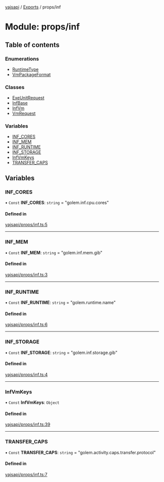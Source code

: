 [yajsapi](../README.md) / [Exports](../modules.md) / props/inf

# Module: props/inf

## Table of contents

### Enumerations

- [RuntimeType](../enums/props_inf.runtimetype.md)
- [VmPackageFormat](../enums/props_inf.vmpackageformat.md)

### Classes

- [ExeUnitRequest](../classes/props_inf.exeunitrequest.md)
- [InfBase](../classes/props_inf.infbase.md)
- [InfVm](../classes/props_inf.infvm.md)
- [VmRequest](../classes/props_inf.vmrequest.md)

### Variables

- [INF\_CORES](props_inf.md#inf_cores)
- [INF\_MEM](props_inf.md#inf_mem)
- [INF\_RUNTIME](props_inf.md#inf_runtime)
- [INF\_STORAGE](props_inf.md#inf_storage)
- [InfVmKeys](props_inf.md#infvmkeys)
- [TRANSFER\_CAPS](props_inf.md#transfer_caps)

## Variables

### INF\_CORES

• `Const` **INF\_CORES**: `string` = "golem.inf.cpu.cores"

#### Defined in

[yajsapi/props/inf.ts:5](https://github.com/golemfactory/yajsapi/blob/8f42a91/yajsapi/props/inf.ts#L5)

___

### INF\_MEM

• `Const` **INF\_MEM**: `string` = "golem.inf.mem.gib"

#### Defined in

[yajsapi/props/inf.ts:3](https://github.com/golemfactory/yajsapi/blob/8f42a91/yajsapi/props/inf.ts#L3)

___

### INF\_RUNTIME

• `Const` **INF\_RUNTIME**: `string` = "golem.runtime.name"

#### Defined in

[yajsapi/props/inf.ts:6](https://github.com/golemfactory/yajsapi/blob/8f42a91/yajsapi/props/inf.ts#L6)

___

### INF\_STORAGE

• `Const` **INF\_STORAGE**: `string` = "golem.inf.storage.gib"

#### Defined in

[yajsapi/props/inf.ts:4](https://github.com/golemfactory/yajsapi/blob/8f42a91/yajsapi/props/inf.ts#L4)

___

### InfVmKeys

• `Const` **InfVmKeys**: `Object`

#### Defined in

[yajsapi/props/inf.ts:39](https://github.com/golemfactory/yajsapi/blob/8f42a91/yajsapi/props/inf.ts#L39)

___

### TRANSFER\_CAPS

• `Const` **TRANSFER\_CAPS**: `string` = "golem.activity.caps.transfer.protocol"

#### Defined in

[yajsapi/props/inf.ts:7](https://github.com/golemfactory/yajsapi/blob/8f42a91/yajsapi/props/inf.ts#L7)
